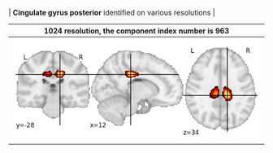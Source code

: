 


| **Cingulate gyrus posterior** identified on various resolutions |

| 1024 resolution, the component index number is 963|  
|:---:|  
| ![Component 1024](../1024/final/963.jpg "From component 1024: Cingulate gyrus posterior") |